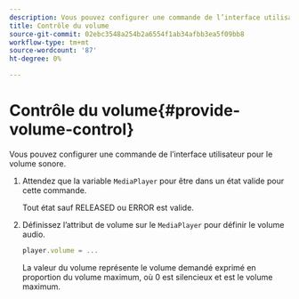 ```yaml
---
description: Vous pouvez configurer une commande de l’interface utilisateur pour le volume sonore.
title: Contrôle du volume
source-git-commit: 02ebc3548a254b2a6554f1ab34afbb3ea5f09bb8
workflow-type: tm+mt
source-wordcount: '87'
ht-degree: 0%

---
```


# Contrôle du volume{#provide-volume-control}

Vous pouvez configurer une commande de l’interface utilisateur pour le volume sonore.

1. Attendez que la variable `MediaPlayer` pour être dans un état valide pour cette commande.

   Tout état sauf RELEASED ou ERROR est valide.
1. Définissez l’attribut de volume sur le `MediaPlayer` pour définir le volume audio.

   ```js
   player.volume = ...
   ```

   La valeur du volume représente le volume demandé exprimé en proportion du volume maximum, où 0 est silencieux et est le volume maximum.
